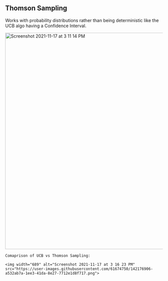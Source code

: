 ## Thomson Sampling ##

Works with probability distributions rather than being deterministic like the UCB algo having a Confidence Interval.  

<img width="690" alt="Screenshot 2021-11-17 at 3 11 14 PM" src="https://user-images.githubusercontent.com/61674750/142176125-06f9880d-72ec-4aa0-b75c-7235206f6d5f.png">
  
    
    Comaprison of UCB vs Thomson Sampling:  
      
    <img width="689" alt="Screenshot 2021-11-17 at 3 16 23 PM" src="https://user-images.githubusercontent.com/61674750/142176906-a532ab7a-1ee3-41da-8e27-7712e1d8f717.png">
